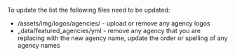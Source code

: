 To update the list the following files need to be updated:

- /assets/img/logos/agencies/ - upload or remove any agency logos 
- _data/featured_agencies/yml - remove any agency that you are replacing with the new agency name, update the order or spelling of any agency names


